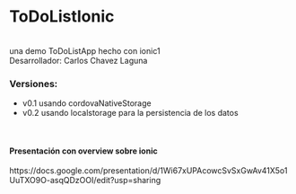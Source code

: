 # ToDoListIonic
<br>una demo ToDoListApp hecho con ionic1 
<br>Desarrollador: Carlos Chavez Laguna
<h3>Versiones:</h3>
<ul>  
<li>v0.1 usando cordovaNativeStorage</li>
<li>v0.2 usando localstorage para la persistencia de los datos</li>
</ul>
<br>
<h4>Presentación con overview sobre ionic</h4>
https://docs.google.com/presentation/d/1Wi67xUPAcowcSvSxGwAv41X5o1UuTXO9O-asqQDzOOI/edit?usp=sharing
